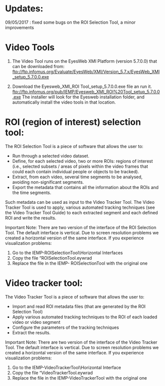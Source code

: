 # Updates: 
09/05/2017 : fixed some bugs on the ROI Selection Tool, a minor improvements 

# Video Tools
1) The Video Tool runs on the EyesWeb XMI Platform (version 5.7.0.0) that can be downloaded from:
ftp://ftp.infomus.org/Evaluate/EyesWeb/XMI/Version_5.7.x/EyesWeb_XMI_setup_5.7.0.0.exe

2) Download the Eyesweb_XMI_ROI Tool_setup_5.7.0.0.exe file an run it. 
ftp://ftp.infomus.org/pub/IEMP/Eyesweb_XMI_ROI%20Tool_setup_5.7.0.0.exe
The installer will look for the Eyesweb installation folder, and automatically install the video tools in that location.

# ROI (region of interest) selection tool:

The ROI Selection Tool is a piece of software that allows the user to:

- Run through a selected video dataset.
- Define, for each selected video, two or more ROIs: regions of interest (i.e., selected subsets / areas of pixels within the video frames that could each contain individual people or objects to be tracked).
- Extract, from each video, several time segments to be analysed, avoiding non-significant segments.
- Export the metadata that contains all the information about the ROIs and the time segments.

Such metadata can be used as input to the Video Tracker Tool. The Video Tracker Tool is used to apply, various automated tracking techniques (see the Video Tracker Tool Guide) to each extracted segment and each defined ROI and write the results.

Important Note:
There are two version of the interface of the ROI Selection Tool. The default interface is vertical. Due to screen resolution problems we created a horizontal version of the same interface. If you experience visualization problems:

1) Go to the IEMP-ROISelectionTool\Horizontal Interfaces
2) Copy the file “ROISelectionTool.eywrad
3) Replace the file in the IEMP- ROISelectionTool with the original one

# Video tracker tool:

The Video Tracker Tool is a piece of software that allows the user to:
- Import and read ROI metadata files (that are generated by the ROI Selection Tool)
- Apply various automated tracking techniques to the ROI of each loaded video or video segment
- Configure the parameters of the tracking techniques
- Extract the results.

Important Note:
There are two version of the interface of the Video Tracker Tool. The default interface is vertical. Due to screen resolution problems we created a horizontal version of the same interface. If you experience visualization problems:

1) Go to the IEMP-VideoTrackerTool\Horizontal Interface
2) Copy the file “VideoTrackerTool.eywrad
3) Replace the file in the IEMP-VideoTrackerTool with the original one
